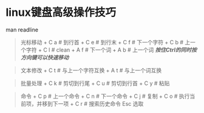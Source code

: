 # linux键盘高级操作技巧
man readline
>	光标移动
	+	C a		# 到行首
	+	C e		# 到行末
	+	C f		# 下一个字符
	+	C b		# 上一个字符
	+	C l		# clean
	+	A f		# 下一个词
	+	A b		# 上一个词
___按住Ctrl的同时按方向键可以快速移动___

>	文本修改
	+	C t		# 与上一个字符互换
	+	A t		# 与上一个词互换

>	批量处理
	+	C k		# 剪切到行尾
	+	C u		# 剪切到行首
	+	C y		# 粘贴

>	命令
	+	C p		# 上一个命令
	+	C n 	# 下一个命令
	+	C j		# 复制
	+	C o		# 执行当前项，并移到下一项
	+	C r		# 搜索历史命令 Esc 选取
